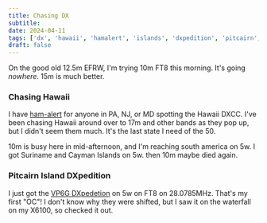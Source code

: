 ```yaml
---
title: Chasing DX
subtitle: 
date: 2024-04-11
tags: ['dx', 'hawaii', 'hamalert', 'islands', 'dxpedition', 'pitcairn', 'hf']
draft: false
---
```


On the good old 12.5m EFRW,
I'm trying 10m FT8 this morning. 
It's going _nowhere_.
15m is much better.

### Chasing Hawaii

I have [ham-alert](https://hamalert.org/about) 
for anyone in PA, NJ, or MD 
spotting the Hawaii DXCC.
I've been chasing Hawaii 
around over to 17m and other bands 
as they pop up,
but I didn't seem them much.
It's the last state I need 
of the 50.

10m is busy here in mid-afternoon, 
and I'm reaching south america on 5w.
I got Suriname and Cayman Islands on 5w.
then 10m maybe died again.

### Pitcairn Island DXpedition

I just got the 
[VP6G DXpedetion](https://www.qrz.com/db/VP6G)
on 5w 
on FT8 on 28.0785MHz. 
That's my first "OC"!
I don't know why they were shifted,
but I saw it on the waterfall on my X6100,
so checked it out.

<!--more-->
